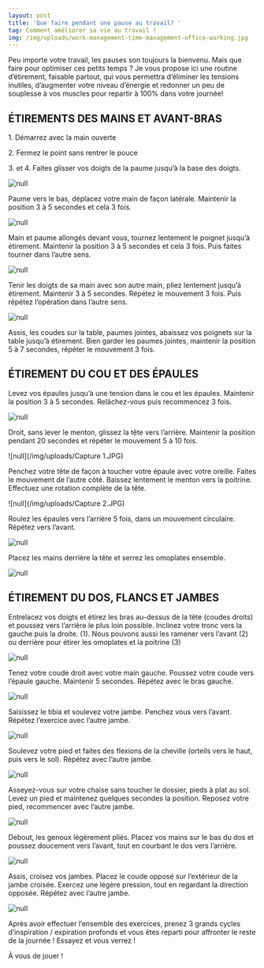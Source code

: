 ```yaml
---
layout: post
title: 'Que faire pendant une pause au travail? '
tag: Comment améliorer sa vie au travail !
img: /img/uploads/work-management-time-management-office-working.jpg
---
```

Peu importe votre travail, les pauses son toujours la bienvenu. Mais que faire pour optimiser ces petits temps ? Je vous propose ici une routine d’étirement, faisable partout, qui vous permettra d’éliminer les tensions inutiles, d’augmenter votre niveau d’énergie et redonner un peu de souplesse à vos muscles pour repartir à 100% dans votre journée!

## ÉTIREMENTS DES MAINS ET AVANT-BRAS

1\. Démarrez avec la main ouverte

2\. Fermez le point sans rentrer le pouce

3\. et 4. Faites glisser vos doigts de la paume jusqu’à la base des doigts.

![null](/img/uploads/19496227_1310405389077451_440990293_o.jpg)

Paume vers le bas, déplacez votre main de façon latérale. Maintenir la position 3 à 5 secondes et cela
3 fois.

![null](/img/uploads/19251012_1310327725751884_1231561185_n.gif)

Main et paume allongés devant vous, tournez lentement le poignet jusqu’à étirement. Maintenir la
position 3 à 5 secondes et cela 3 fois. Puis faites tourner dans l’autre sens.

![null](/img/uploads/19512181_1310327719085218_1753709765_n.gif)

Tenir les doigts de sa main avec son autre main, pliez lentement jusqu’à étirement. Maintenir 3 à 5
secondes. Répétez le mouvement 3 fois. Puis répétez l’opération dans l’autre sens.

![null](/img/uploads/19531649_1310405385744118_704240460_o.jpg)

Assis, les coudes sur la table, paumes jointes, abaissez vos poignets sur la table jusqu’à étirement.
Bien garder les paumes jointes, maintenir la position 5 à 7 secondes, répéter le mouvement 3 fois.

## ÉTIREMENT DU COU ET DES ÉPAULES

Levez vos épaules jusqu’à une tension dans le cou et les épaules. Maintenir la position 3 à 5 secondes.
Relâchez-vous puis recommencez 3 fois.

![null](/img/uploads/Capture.JPG)

Droit, sans lever le menton, glissez la tête vers l’arrière. Maintenir la position pendant 20 secondes et
répéter le mouvement 5 à 10 fois.

![null](/img/uploads/Capture 1.JPG)

Penchez votre tête de façon à toucher votre épaule avec votre oreille. Faites le mouvement de
l’autre côté. Baissez lentement le menton vers la poitrine. Effectuez une rotation complète de la tête.

![null](/img/uploads/Capture 2.JPG)

Roulez les épaules vers l’arrière 5 fois, dans un mouvement circulaire. Répétez vers l’avant.

![null](/img/uploads/Capture3.JPG)

Placez les mains derrière la tête et serrez les omoplates ensemble.

![null](/img/uploads/Capture4.JPG)

## ÉTIREMENT DU DOS, FLANCS ET JAMBES

Entrelacez vos doigts et étirez les bras au-dessus de la tête (coudes droits) et poussez vers l’arrière
le plus loin possible. Inclinez votre tronc vers la gauche puis la droite. (1).
Nous pouvons aussi les ramener vers l’avant (2) ou derrière pour étirer les omoplates et la poitrine
\(3)

![null](/img/uploads/19495910_1310405392410784_209330703_o.jpg)

Tenez votre coude droit avec votre main gauche. Poussez votre coude vers l’épaule gauche.
Maintenir 5 secondes. Répétez avec le bras gauche.

![null](/img/uploads/Capture5.JPG)

Saisissez le tibia et soulevez votre jambe. Penchez vous vers l’avant. Répétez l’exercice avec l’autre
jambe.

![null](/img/uploads/Capture6.JPG)

Soulevez votre pied et faites des flexions de la cheville (orteils vers le haut, puis vers le sol). Répétez
avec l’autre jambe.

![null](/img/uploads/Capture7.JPG)

Asseyez-vous sur votre chaise sans toucher le dossier, pieds à plat au sol. Levez un pied et maintenez
quelques secondes la position. Reposez votre pied, recommencer avec l’autre jambe.

![null](/img/uploads/Capture8.JPG)

Debout, les genoux légèrement pliés. Placez vos mains sur le bas du dos et poussez doucement vers
l’avant, tout en courbant le dos vers l’arrière.

![null](/img/uploads/Capture9.JPG)

Assis, croisez vos jambes. Placez le coude opposé sur l’extérieur de la jambe croisée. Exercez une
légère pression, tout en regardant la direction opposée. Répétez avec l’autre jambe.

![null](/img/uploads/Capture10.JPG)

Après avoir effectuer l’ensemble des exercices, prenez 3 grands cycles d’inspiration / expiration profonds et vous êtes reparti pour affronter le reste de la journée ! Essayez et vous verrez !

À vous de jouer !
